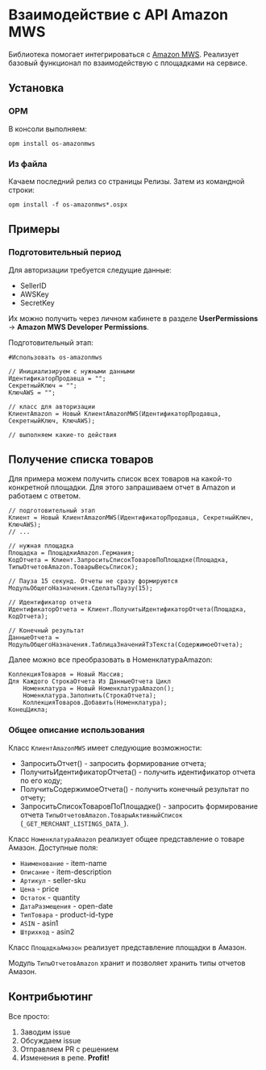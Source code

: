 # Взаимодействие с API Amazon MWS

Библиотека помогает интегрироваться с [Amazon MWS](https://developer.amazonservices.com/). Реализует базовый функционал по взаимодействую с площадками на сервисе.

## Установка

### OPM

В консоли выполняем:
```
opm install os-amazonmws
```
### Из файла

Качаем последний релиз со страницы Релизы. Затем из командной строки:
```
opm install -f os-amazonmws*.ospx
```

## Примеры

### Подготовительный период

Для авторизации требуется следущие данные:
* SellerID
* AWSKey
* SecretKey

Их можно получить через личном кабинете в разделе **UserPermissions** -> **Amazon MWS Developer Permissions**.

Подготовительный этап:
```bsl
#Использовать os-amazonmws

// Инициализируем с нужными данными
ИдентификаторПродавца = "";
СекретныйКлюч = "";
КлючAWS = "";

// класс для авторизации
КлиентAmazon = Новый КлиентAmazonMWS(ИдентификаторПродавца, СекретныйКлюч, КлючAWS);

// выполняем какие-то действия
```

## Получение списка товаров

Для примера можем получить список всех товаров на какой-то конкретной площадки. Для этого запрашиваем отчет в Amazon и работаем с ответом.

```bsl
// подготовительный этап
Клиент = Новый КлиентAmazonMWS(ИдентификаторПродавца, СекретныйКлюч, КлючAWS);
// ...

// нужная площадка
Площадка = ПлощадкиAmazon.Германия;
КодОтчета = Клиент.ЗапроситьСписокТоваровПоПлощадке(Площадка, ТипыОтчетовAmazon.ТоварыВесьСписок);

// Пауза 15 секунд. Отчеты не сразу формируются
МодульОбщегоНазначения.СделатьПаузу(15);

// Идентификатор отчета
ИдентификаторОтчета = Клиент.ПолучитьИдентификаторОтчета(Площадка, КодОтчета);

// Конечный результат
ДанныеОтчета = МодульОбщегоНазначения.ТаблицаЗначенийТзТекста(СодержимоеОтчета);
```

Далее можно все преобразовать в НоменклатураAmazon:

```bsl
КоллекцияТоваров = Новый Массив;
Для Каждого СтрокаОтчета Из ДанныеОтчета Цикл
    Номенклатура = Новый НоменклатураAmazon();
    Номенклатура.Заполнить(СтрокаОтчета);
    КоллекцияТоваров.Добавить(Номенклатура);
КонецЦикла;
```

### Общее описание использования

Класс `КлиентAmazonMWS` имеет следующие возможности:
* ЗапроситьОтчет() - запросить формирование отчета;
* ПолучитьИдентификаторОтчета() - получить идентификатор отчета по его коду;
* ПолучитьСодержимоеОтчета() - получить конечный результат по отчету;
* ЗапроситьСписокТоваровПоПлощадке() - запросить формирование отчета `ТипыОтчетовAmazon.ТоварыАктивныйСписок` (`_GET_MERCHANT_LISTINGS_DATA_`).

Класс `НоменклатураAmazon` реализует общее представление о товаре Амазон.
Доступные поля:
* `Наименование` - item-name
* `Описание` - item-description
* `Артикул` - seller-sku
* `Цена` - price
* `Остаток` - quantity
* `ДатаРазмещения` - open-date
* `ТипТовара` - product-id-type
* `ASIN` - asin1
* `Штрихкод` - asin2

Класс `ПлощадкаАмазон` реализует представление площадки в Амазон.

Модуль `ТипыОтчетовAmazon` хранит и позволяет хранить типы отчетов Амазон.

## Контрибьютинг

Все просто:
1. Заводим issue
2. Обсуждаем issue
3. Отправляем PR с решением
4. Изменения в репе. **Profit!**